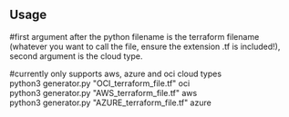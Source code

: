 <h2>Usage</h2>

#first argument after the python filename is the terraform filename (whatever you want to call the file, ensure the extension .tf is included!), second argument is the cloud type.

#currently only supports aws, azure and oci cloud types
<br/> python3 generator.py "OCI_terraform_file.tf" oci
<br/> python3 generator.py "AWS_terraform_file.tf" aws
<br/> python3 generator.py "AZURE_terraform_file.tf" azure
